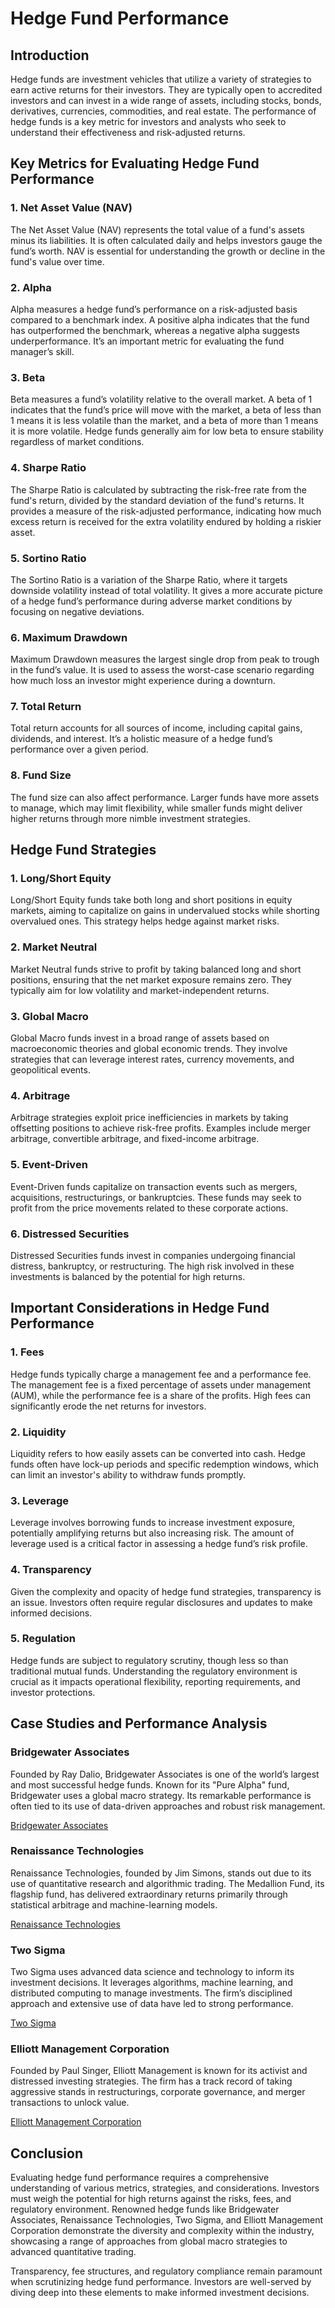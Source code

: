 # Hedge Fund Performance

## Introduction
Hedge funds are investment vehicles that utilize a variety of strategies to earn active returns for their investors. They are typically open to accredited investors and can invest in a wide range of assets, including stocks, bonds, derivatives, currencies, commodities, and real estate. The performance of hedge funds is a key metric for investors and analysts who seek to understand their effectiveness and risk-adjusted returns.

## Key Metrics for Evaluating Hedge Fund Performance

### 1. Net Asset Value (NAV)
The Net Asset Value (NAV) represents the total value of a fund's assets minus its liabilities. It is often calculated daily and helps investors gauge the fund’s worth. NAV is essential for understanding the growth or decline in the fund's value over time.

### 2. Alpha
Alpha measures a hedge fund’s performance on a risk-adjusted basis compared to a benchmark index. A positive alpha indicates that the fund has outperformed the benchmark, whereas a negative alpha suggests underperformance. It’s an important metric for evaluating the fund manager’s skill.

### 3. Beta
Beta measures a fund’s volatility relative to the overall market. A beta of 1 indicates that the fund’s price will move with the market, a beta of less than 1 means it is less volatile than the market, and a beta of more than 1 means it is more volatile. Hedge funds generally aim for low beta to ensure stability regardless of market conditions.

### 4. Sharpe Ratio
The Sharpe Ratio is calculated by subtracting the risk-free rate from the fund's return, divided by the standard deviation of the fund's returns. It provides a measure of the risk-adjusted performance, indicating how much excess return is received for the extra volatility endured by holding a riskier asset.

### 5. Sortino Ratio
The Sortino Ratio is a variation of the Sharpe Ratio, where it targets downside volatility instead of total volatility. It gives a more accurate picture of a hedge fund’s performance during adverse market conditions by focusing on negative deviations.

### 6. Maximum Drawdown
Maximum Drawdown measures the largest single drop from peak to trough in the fund’s value. It is used to assess the worst-case scenario regarding how much loss an investor might experience during a downturn.

### 7. Total Return
Total return accounts for all sources of income, including capital gains, dividends, and interest. It’s a holistic measure of a hedge fund’s performance over a given period.

### 8. Fund Size
The fund size can also affect performance. Larger funds have more assets to manage, which may limit flexibility, while smaller funds might deliver higher returns through more nimble investment strategies.

## Hedge Fund Strategies

### 1. Long/Short Equity
Long/Short Equity funds take both long and short positions in equity markets, aiming to capitalize on gains in undervalued stocks while shorting overvalued ones. This strategy helps hedge against market risks.

### 2. Market Neutral
Market Neutral funds strive to profit by taking balanced long and short positions, ensuring that the net market exposure remains zero. They typically aim for low volatility and market-independent returns.

### 3. Global Macro
Global Macro funds invest in a broad range of assets based on macroeconomic theories and global economic trends. They involve strategies that can leverage interest rates, currency movements, and geopolitical events.

### 4. Arbitrage
Arbitrage strategies exploit price inefficiencies in markets by taking offsetting positions to achieve risk-free profits. Examples include merger arbitrage, convertible arbitrage, and fixed-income arbitrage.

### 5. Event-Driven
Event-Driven funds capitalize on transaction events such as mergers, acquisitions, restructurings, or bankruptcies. These funds may seek to profit from the price movements related to these corporate actions.

### 6. Distressed Securities
Distressed Securities funds invest in companies undergoing financial distress, bankruptcy, or restructuring. The high risk involved in these investments is balanced by the potential for high returns.

## Important Considerations in Hedge Fund Performance

### 1. Fees
Hedge funds typically charge a management fee and a performance fee. The management fee is a fixed percentage of assets under management (AUM), while the performance fee is a share of the profits. High fees can significantly erode the net returns for investors.

### 2. Liquidity
Liquidity refers to how easily assets can be converted into cash. Hedge funds often have lock-up periods and specific redemption windows, which can limit an investor's ability to withdraw funds promptly.

### 3. Leverage
Leverage involves borrowing funds to increase investment exposure, potentially amplifying returns but also increasing risk. The amount of leverage used is a critical factor in assessing a hedge fund’s risk profile.

### 4. Transparency
Given the complexity and opacity of hedge fund strategies, transparency is an issue. Investors often require regular disclosures and updates to make informed decisions.

### 5. Regulation
Hedge funds are subject to regulatory scrutiny, though less so than traditional mutual funds. Understanding the regulatory environment is crucial as it impacts operational flexibility, reporting requirements, and investor protections.

## Case Studies and Performance Analysis

### Bridgewater Associates
Founded by Ray Dalio, Bridgewater Associates is one of the world’s largest and most successful hedge funds. Known for its "Pure Alpha" fund, Bridgewater uses a global macro strategy. Its remarkable performance is often tied to its use of data-driven approaches and robust risk management.

[Bridgewater Associates](https://www.bridgewater.com/)

### Renaissance Technologies
Renaissance Technologies, founded by Jim Simons, stands out due to its use of quantitative research and algorithmic trading. The Medallion Fund, its flagship fund, has delivered extraordinary returns primarily through statistical arbitrage and machine-learning models.

[Renaissance Technologies](https://www.rentec.com/)

### Two Sigma
Two Sigma uses advanced data science and technology to inform its investment decisions. It leverages algorithms, machine learning, and distributed computing to manage investments. The firm’s disciplined approach and extensive use of data have led to strong performance.

[Two Sigma](https://www.twosigma.com/)

### Elliott Management Corporation
Founded by Paul Singer, Elliott Management is known for its activist and distressed investing strategies. The firm has a track record of taking aggressive stands in restructurings, corporate governance, and merger transactions to unlock value.

[Elliott Management Corporation](https://www.elliottmgmt.com/)

## Conclusion
Evaluating hedge fund performance requires a comprehensive understanding of various metrics, strategies, and considerations. Investors must weigh the potential for high returns against the risks, fees, and regulatory environment. Renowned hedge funds like Bridgewater Associates, Renaissance Technologies, Two Sigma, and Elliott Management Corporation demonstrate the diversity and complexity within the industry, showcasing a range of approaches from global macro strategies to advanced quantitative trading.

Transparency, fee structures, and regulatory compliance remain paramount when scrutinizing hedge fund performance. Investors are well-served by diving deep into these elements to make informed investment decisions.
